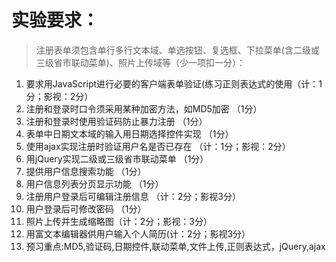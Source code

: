 # 实验要求：
> 注册表单须包含单行多行文本域、单选按钮、复选框、下拉菜单(含二级或三级省市联动菜单)、照片上传域等（少一项扣一分）：

1. 要求用JavaScript进行必要的客户端表单验证(练习正则表达式的使用（计：1分；影视：2分）
1. 注册和登录时口令须采用某种加密方法，如MD5加密 （1分）
1. 注册和登录时使用验证码防止暴力注册 （1分）
1. 表单中日期文本域的输入用日期选择控件实现 （1分）
1. 使用ajax实现注册时验证用户名是否已存在 （计：1分；影视：2分）
1. 用jQuery实现二级或三级省市联动菜单 （1分）
1. 提供用户信息搜索功能 （1分）
1. 用户信息列表分页显示功能 （1分）
1. 注册用户登录后可编辑注册信息 （计：2分；影视3分）
1. 用户登录后可修改密码 （1分）
1. 照片上传并生成缩略图（计：2分；影视：3分）
1. 用富文本编辑器供用户输入个人简历(计：2分；影视3分）
1. 预习重点:MD5,验证码,日期控件,联动菜单,文件上传,正则表达式，jQuery,ajax
